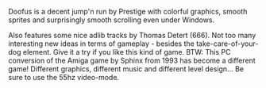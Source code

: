 Doofus is a decent jump'n run by Prestige with colorful graphics, smooth sprites and surprisingly smooth scrolling even under Windows.

Also features some nice adlib tracks by Thomas Detert (666). Not too many interesting new ideas in terms of gameplay - besides the take-care-of-your-dog element. Give it a try if you like this kind of game. BTW: This PC conversion of the Amiga game by Sphinx from 1993 has become a different game! Different graphics, different music and different level design... Be sure to use the 55hz video-mode.
